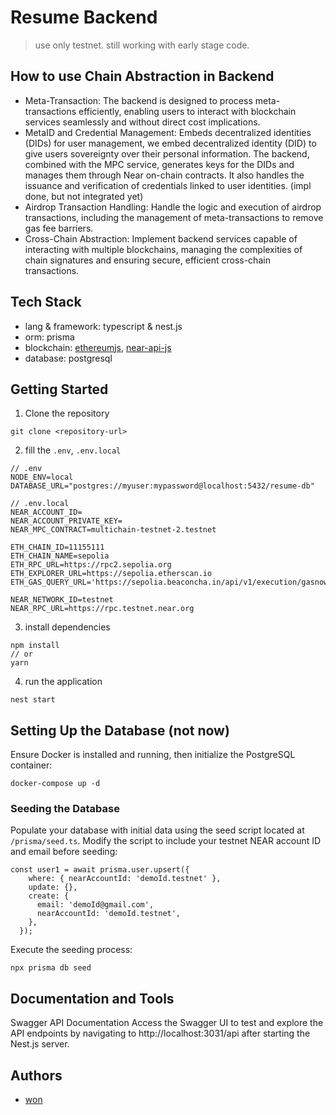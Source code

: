 # Resume Backend
> use only testnet. still working with early stage code.

## How to use Chain Abstraction in Backend
- Meta-Transaction: The backend is designed to process meta-transactions efficiently, enabling users to interact with blockchain services seamlessly and without direct cost implications.
- MetaID and Credential Management: Embeds decentralized identities (DIDs) for user management, we embed decentralized identity (DID) to give users sovereignty over their personal information. The backend, combined with the MPC service, generates keys for the DIDs and manages them through Near on-chain contracts. It also handles the issuance and verification of credentials linked to user identities. (impl done, but not integrated yet)
- Airdrop Transaction Handling: Handle the logic and execution of airdrop transactions, including the management of meta-transactions to remove gas fee barriers.
- Cross-Chain Abstraction: Implement backend services capable of interacting with multiple blockchains, managing the complexities of chain signatures and ensuring secure, efficient cross-chain transactions.


## Tech Stack 
- lang & framework: typescript & nest.js
- orm: prisma
- blockchain: [ethereumjs](https://github.com/ethereumjs), [near-api-js](https://github.com/near/near-api-js)
- database: postgresql


## Getting Started
1. Clone the repository 
```
git clone <repository-url>
```

2. fill the `.env`, `.env.local`
```
// .env
NODE_ENV=local
DATABASE_URL="postgres://myuser:mypassword@localhost:5432/resume-db"
```
```
// .env.local
NEAR_ACCOUNT_ID=
NEAR_ACCOUNT_PRIVATE_KEY=
NEAR_MPC_CONTRACT=multichain-testnet-2.testnet

ETH_CHAIN_ID=11155111
ETH_CHAIN_NAME=sepolia
ETH_RPC_URL=https://rpc2.sepolia.org
ETH_EXPLORER_URL=https://sepolia.etherscan.io
ETH_GAS_QUERY_URL='https://sepolia.beaconcha.in/api/v1/execution/gasnow'

NEAR_NETWORK_ID=testnet
NEAR_RPC_URL=https://rpc.testnet.near.org
```


3. install dependencies
```
npm install 
// or 
yarn
```

4. run the application
```
nest start
```


## Setting Up the Database (not now)
Ensure Docker is installed and running, then initialize the PostgreSQL container:
```
docker-compose up -d 
```

### Seeding the Database
Populate your database with initial data using the seed script located at `/prisma/seed.ts`. Modify the script to include your testnet NEAR account ID and email before seeding:
```
const user1 = await prisma.user.upsert({
    where: { nearAccountId: 'demoId.testnet' },
    update: {},
    create: {
      email: 'demoId@gmail.com',
      nearAccountId: 'demoId.testnet',
    },
  });
```

Execute the seeding process:
```
npx prisma db seed
```


## Documentation and Tools
Swagger API Documentation
Access the Swagger UI to test and explore the API endpoints by navigating to http://localhost:3031/api after starting the Nest.js server.


## Authors
- [won](https://github.com/loosie/)
